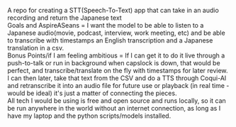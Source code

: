 A repo for creating a STT(Speech-To-Text) app that can take in an audio recording and return the Japanese text </br>
Goals and AspireASeans = I want the model to be able to listen to a Japanese audio(movie, podcast, interview, work meeting, etc) and be able to transcribe with timestamps an English transcription and a Japanese translation in a csv. </br>
Bonus Points/if I am feeling ambitious = If I can get it to do it live through a push-to-talk or run in background when capslock is down, that would be perfect, and transcribe/translate on the fly with timestamps for later review. </br> 
I can then later, take that text from the CSV and do a TTS through Coqui-AI and retranscribe it into an audio file for future use or playback (in real time - would be ideal) it's just a matter of connecting the pieces. </br>
All tech I would be using is free and open source and runs locally, so it can be run anywhere in the world without an internet connection, as long as I have my laptop and the python scripts/models installed. </br>
